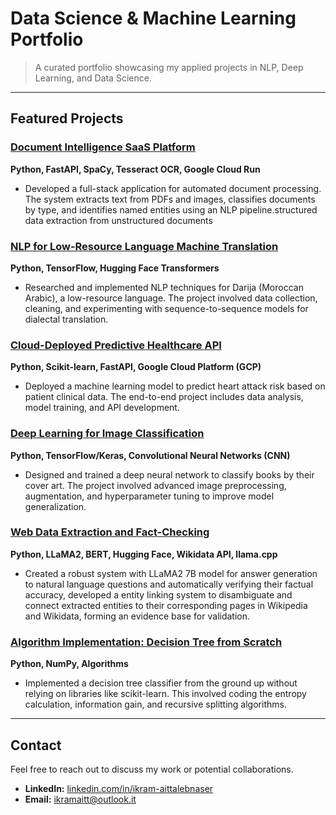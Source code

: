 # Data Science & Machine Learning Portfolio

> A curated portfolio showcasing my applied projects in NLP, Deep Learning, and Data Science.

---

## Featured Projects

### **[Document Intelligence SaaS Platform](https://github.com/ikramnaser/mySaaS)**
**Python, FastAPI, SpaCy, Tesseract OCR, Google Cloud Run**
- Developed a full-stack application for automated document processing. The system extracts text from PDFs and images, classifies documents by type, and identifies named entities using an NLP pipeline.structured data extraction from unstructured documents

### **[NLP for Low-Resource Language Machine Translation](https://github.com/ikramnaser/NLP-darija)**
**Python, TensorFlow, Hugging Face Transformers**
- Researched and implemented NLP techniques for Darija (Moroccan Arabic), a low-resource language. The project involved data collection, cleaning, and experimenting with sequence-to-sequence models for dialectal translation.

### **[Cloud-Deployed Predictive Healthcare API](https://github.com/ikramnaser/Deploy-ML-Models-on-Google-Cloud-Platform)**
**Python, Scikit-learn, FastAPI, Google Cloud Platform (GCP)**
- Deployed a machine learning model to predict heart attack risk based on patient clinical data. The end-to-end project includes data analysis, model training, and API development.

### **[Deep Learning for Image Classification](https://github.com/ikramnaser/Data-Science/tree/main/deep%20learning)**
**Python, TensorFlow/Keras, Convolutional Neural Networks (CNN)**
- Designed and trained a deep neural network to classify books by their cover art. The project involved advanced image preprocessing, augmentation, and hyperparameter tuning to improve model generalization.

### **[Web Data Extraction and Fact-Checking](https://github.com/ikramnaser/web-data-processing)**
**Python, LLaMA2, BERT, Hugging Face, Wikidata API, llama.cpp**
- Created a robust system with LLaMA2 7B model for answer generation to natural language questions and automatically verifying their factual accuracy, developed a entity linking system to disambiguate and connect extracted entities to their corresponding pages in Wikipedia and Wikidata, forming an evidence base for validation.


### **[Algorithm Implementation: Decision Tree from Scratch](https://github.com/ikramnaser/Data-Science/tree/main/machine%20learning)**
**Python, NumPy, Algorithms**
- Implemented a decision tree classifier from the ground up without relying on libraries like scikit-learn. This involved coding the entropy calculation, information gain, and recursive splitting algorithms.

---

## Contact

Feel free to reach out to discuss my work or potential collaborations.

- **LinkedIn:** [linkedin.com/in/ikram-aittalebnaser](https://www.linkedin.com/in/ikram-aittalebnaser)
- **Email:** ikramaitt@outlook.it

